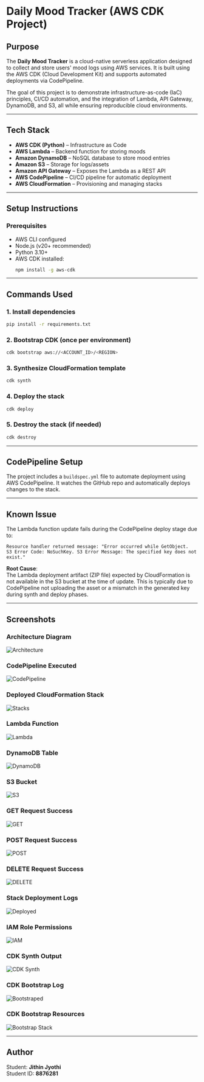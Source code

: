 # Daily Mood Tracker (AWS CDK Project)

## Purpose

The **Daily Mood Tracker** is a cloud-native serverless application designed to collect and store users' mood logs using AWS services. It is built using the AWS CDK (Cloud Development Kit) and supports automated deployments via CodePipeline.

The goal of this project is to demonstrate infrastructure-as-code (IaC) principles, CI/CD automation, and the integration of Lambda, API Gateway, DynamoDB, and S3, all while ensuring reproducible cloud environments.

---

## Tech Stack

- **AWS CDK (Python)** – Infrastructure as Code
- **AWS Lambda** – Backend function for storing moods
- **Amazon DynamoDB** – NoSQL database to store mood entries
- **Amazon S3** – Storage for logs/assets
- **Amazon API Gateway** – Exposes the Lambda as a REST API
- **AWS CodePipeline** – CI/CD pipeline for automatic deployment
- **AWS CloudFormation** – Provisioning and managing stacks

---

## Setup Instructions

### Prerequisites

- AWS CLI configured
- Node.js (v20+ recommended)
- Python 3.10+
- AWS CDK installed:  
  ```bash
  npm install -g aws-cdk
  ```

---

## Commands Used

### 1. Install dependencies
```bash
pip install -r requirements.txt
```

### 2. Bootstrap CDK (once per environment)
```bash
cdk bootstrap aws://<ACCOUNT_ID>/<REGION>
```

### 3. Synthesize CloudFormation template
```bash
cdk synth
```

### 4. Deploy the stack
```bash
cdk deploy
```

### 5. Destroy the stack (if needed)
```bash
cdk destroy
```

---

## CodePipeline Setup

The project includes a `buildspec.yml` file to automate deployment using AWS CodePipeline. It watches the GitHub repo and automatically deploys changes to the stack.

---

## Known Issue

The Lambda function update fails during the CodePipeline deploy stage due to:

```
Resource handler returned message: "Error occurred while GetObject. 
S3 Error Code: NoSuchKey. S3 Error Message: The specified key does not exist."
```

**Root Cause**:  
The Lambda deployment artifact (ZIP file) expected by CloudFormation is not available in the S3 bucket at the time of update. This is typically due to CodePipeline not uploading the asset or a mismatch in the generated key during synth and deploy phases.

---

## Screenshots

### Architecture Diagram  
![Architecture](screenshots/arch-diagram.png)

### CodePipeline Executed  
![CodePipeline](screenshots/Codepipeline.png)

### Deployed CloudFormation Stack  
![Stacks](screenshots/aws-stacks.png)

### Lambda Function  
![Lambda](screenshots/Lambda.png)

### DynamoDB Table  
![DynamoDB](screenshots/DynamoDb.png)

### S3 Bucket  
![S3](screenshots/S3-bucket.png)

### GET Request Success  
![GET](screenshots/GET-success.png)

### POST Request Success  
![POST](screenshots/post-success.png)

### DELETE Request Success  
![DELETE](screenshots/delete-success.png)

### Stack Deployment Logs  
![Deployed](screenshots/deployed.png)

### IAM Role Permissions  
![IAM](screenshots/mood-tracker-stack.png)

### CDK Synth Output  
![CDK Synth](screenshots/cdk-synth.png)

### CDK Bootstrap Log  
![Bootstraped](screenshots/bootstraped.png)

### CDK Bootstrap Resources  
![Bootstrap Stack](screenshots/cdk-bootstrap.png)

---

## Author

Student: **Jithin Jyothi**  
Student ID: **8876281**  
